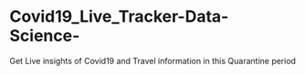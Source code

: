 # Covid19_Live_Tracker-Data-Science-
Get Live insights of Covid19 and Travel information in this Quarantine period
